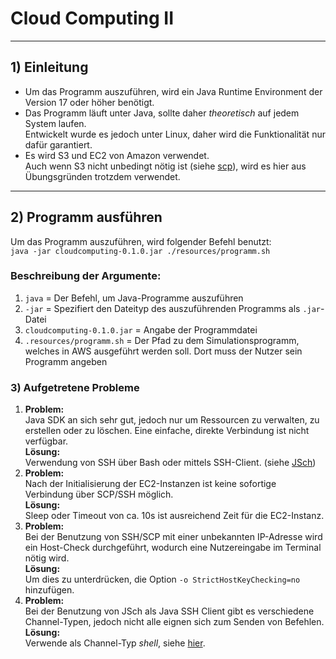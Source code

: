# Cloud Computing II

---
## 1) Einleitung

- Um das Programm auszuführen, wird ein Java Runtime Environment der Version 17 oder höher benötigt.
- Das Programm läuft unter Java, sollte daher *theoretisch* auf jedem System laufen. <br>
Entwickelt wurde es jedoch unter Linux, daher wird die Funktionalität nur dafür garantiert.
- Es wird S3 und EC2 von Amazon verwendet.<br>
Auch wenn S3 nicht unbedingt nötig ist (siehe [scp](https://de.wikipedia.org/wiki/Secure_Copy)), wird es hier aus Übungsgründen trotzdem verwendet.

---
## 2) Programm ausführen
Um das Programm auszuführen, wird folgender Befehl benutzt:<br>
`java -jar cloudcomputing-0.1.0.jar ./resources/programm.sh`

### Beschreibung der Argumente:
1. `java` = Der Befehl, um Java-Programme auszuführen
2. `-jar` = Spezifiert den Dateityp des auszuführenden Programms als `.jar`-Datei
3. `cloudcomputing-0.1.0.jar` = Angabe der Programmdatei
4. `.resources/programm.sh` = Der Pfad zu dem Simulationsprogramm, welches in AWS ausgeführt werden soll. Dort muss der Nutzer sein Programm angeben

### 3) Aufgetretene Probleme

1. **Problem:** <br>
Java SDK an sich sehr gut, jedoch nur um Ressourcen zu verwalten, zu erstellen oder zu löschen. Eine einfache, direkte Verbindung ist nicht verfügbar.<br>
**Lösung:** <br>
Verwendung von SSH über Bash oder mittels SSH-Client. (siehe [JSch](http://www.jcraft.com/jsch/))
2. **Problem:** <br>
Nach der Initialisierung der EC2-Instanzen ist keine sofortige Verbindung über SCP/SSH möglich.<br>
**Lösung:** <br>
Sleep oder Timeout von ca. 10s ist ausreichend Zeit für die EC2-Instanz.
3. **Problem:** <br>
Bei der Benutzung von SSH/SCP mit einer unbekannten IP-Adresse wird ein Host-Check durchgeführt, wodurch eine
Nutzereingabe im Terminal nötig wird.<br>
**Lösung:** <br>
Um dies zu unterdrücken, die Option `-o StrictHostKeyChecking=no` hinzufügen.<br>
4. **Problem:** <br>
Bei der Benutzung von JSch als Java SSH Client gibt es verschiedene Channel-Typen, jedoch nicht alle eignen sich zum Senden von Befehlen.<br>
**Lösung:** <br>
Verwende als Channel-Typ *shell*, siehe [hier](http://www.jcraft.com/jsch//examples/Shell.java.html).<br>
